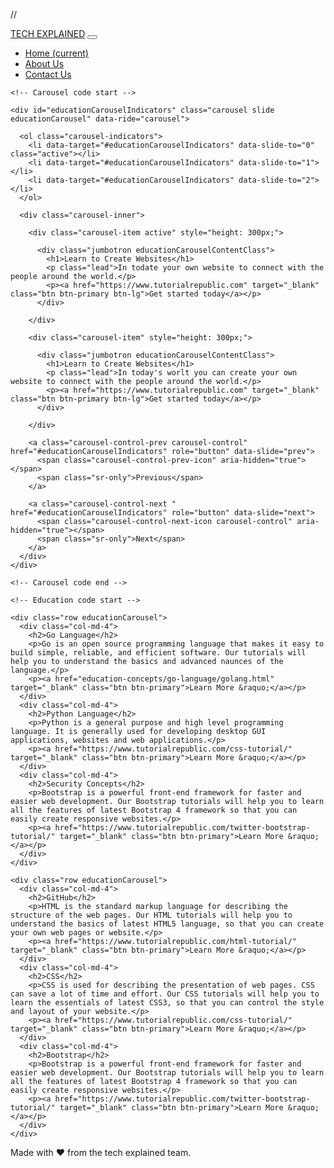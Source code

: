 //<!DOCTYPE html>
<html lang="en" dir="ltr">

<head>
  <meta charset="utf-8">
  <title>Tech Explained</title>
  <meta charset="utf-8">
  <link rel="stylesheet" href="https://stackpath.bootstrapcdn.com/bootstrap/4.3.1/css/bootstrap.min.css" integrity="sha384-ggOyR0iXCbMQv3Xipma34MD+dH/1fQ784/j6cY/iJTQUOhcWr7x9JvoRxT2MZw1T" crossorigin="anonymous">
  <link rel="stylesheet" href="css/styles.css">

  <nav class="navbar navbar-expand-lg">
    <a class="navbar-brand" href="#">TECH EXPLAINED</a>
    <button class="navbar-toggler" type="button" data-toggle="collapse" data-target="#navbarNav" aria-controls="navbarNav" aria-expanded="false" aria-label="Toggle navigation">
      <span class="navbar-toggler-icon"></span>
    </button>
    <div class="collapse navbar-collapse" id="navbarNav">
      <ul class="navbar-nav ml-auto">
        <li class="nav-item active">
          <a class="nav-link" href="#">Home <span class="sr-only">(current)</span></a>
        </li>
        <li class="nav-item">
          <a class="nav-link" href="#">About Us</a>
        </li>
        <li class="nav-item">
          <a class="nav-link" href="#">Contact Us</a>
        </li>
      </ul>
    </div>
  </nav>
</head>

<body>

  <div class="container">

    <!-- Carousel code start -->

    <div id="educationCarouselIndicators" class="carousel slide educationCarousel" data-ride="carousel">

      <ol class="carousel-indicators">
        <li data-target="#educationCarouselIndicators" data-slide-to="0" class="active"></li>
        <li data-target="#educationCarouselIndicators" data-slide-to="1"></li>
        <li data-target="#educationCarouselIndicators" data-slide-to="2"></li>
      </ol>

      <div class="carousel-inner">

        <div class="carousel-item active" style="height: 300px;">

          <div class="jumbotron educationCarouselContentClass">
            <h1>Learn to Create Websites</h1>
            <p class="lead">In todate your own website to connect with the people around the world.</p>
            <p><a href="https://www.tutorialrepublic.com" target="_blank" class="btn btn-primary btn-lg">Get started today</a></p>
          </div>

        </div>

        <div class="carousel-item" style="height: 300px;">

          <div class="jumbotron educationCarouselContentClass">
            <h1>Learn to Create Websites</h1>
            <p class="lead">In today's worlt you can create your own website to connect with the people around the world.</p>
            <p><a href="https://www.tutorialrepublic.com" target="_blank" class="btn btn-primary btn-lg">Get started today</a></p>
          </div>

        </div>

        <a class="carousel-control-prev carousel-control" href="#educationCarouselIndicators" role="button" data-slide="prev">
          <span class="carousel-control-prev-icon" aria-hidden="true"></span>
          <span class="sr-only">Previous</span>
        </a>

        <a class="carousel-control-next " href="#educationCarouselIndicators" role="button" data-slide="next">
          <span class="carousel-control-next-icon carousel-control" aria-hidden="true"></span>
          <span class="sr-only">Next</span>
        </a>
      </div>
    </div>

    <!-- Carousel code end -->

    <!-- Education code start -->

    <div class="row educationCarousel">
      <div class="col-md-4">
        <h2>Go Language</h2>
        <p>Go is an open source programming language that makes it easy to build simple, reliable, and efficient software. Our tutorials will help you to understand the basics and advanced naunces of the language.</p>
        <p><a href="education-concepts/go-language/golang.html" target="_blank" class="btn btn-primary">Learn More &raquo;</a></p>
      </div>
      <div class="col-md-4">
        <h2>Python Language</h2>
        <p>Python is a general purpose and high level programming language. It is generally used for developing desktop GUI applications, websites and web applications.</p>
        <p><a href="https://www.tutorialrepublic.com/css-tutorial/" target="_blank" class="btn btn-primary">Learn More &raquo;</a></p>
      </div>
      <div class="col-md-4">
        <h2>Security Concepts</h2>
        <p>Bootstrap is a powerful front-end framework for faster and easier web development. Our Bootstrap tutorials will help you to learn all the features of latest Bootstrap 4 framework so that you can easily create responsive websites.</p>
        <p><a href="https://www.tutorialrepublic.com/twitter-bootstrap-tutorial/" target="_blank" class="btn btn-primary">Learn More &raquo;</a></p>
      </div>
    </div>

    <div class="row educationCarousel">
      <div class="col-md-4">
        <h2>GitHub</h2>
        <p>HTML is the standard markup language for describing the structure of the web pages. Our HTML tutorials will help you to understand the basics of latest HTML5 language, so that you can create your own web pages or website.</p>
        <p><a href="https://www.tutorialrepublic.com/html-tutorial/" target="_blank" class="btn btn-primary">Learn More &raquo;</a></p>
      </div>
      <div class="col-md-4">
        <h2>CSS</h2>
        <p>CSS is used for describing the presentation of web pages. CSS can save a lot of time and effort. Our CSS tutorials will help you to learn the essentials of latest CSS3, so that you can control the style and layout of your website.</p>
        <p><a href="https://www.tutorialrepublic.com/css-tutorial/" target="_blank" class="btn btn-primary">Learn More &raquo;</a></p>
      </div>
      <div class="col-md-4">
        <h2>Bootstrap</h2>
        <p>Bootstrap is a powerful front-end framework for faster and easier web development. Our Bootstrap tutorials will help you to learn all the features of latest Bootstrap 4 framework so that you can easily create responsive websites.</p>
        <p><a href="https://www.tutorialrepublic.com/twitter-bootstrap-tutorial/" target="_blank" class="btn btn-primary">Learn More &raquo;</a></p>
      </div>
    </div>

  </div>

  <!-- Education code start -->

  <!-- <hr> -->

  <div class="footer footer-padding">
    <footer>
      <p>Made with ❤️ from the tech explained team.</p>
    </footer>
  </div>


  <script src="https://code.jquery.com/jquery-3.3.1.slim.min.js" integrity="sha384-q8i/X+965DzO0rT7abK41JStQIAqVgRVzpbzo5smXKp4YfRvH+8abtTE1Pi6jizo" crossorigin="anonymous"></script>
  <script src="https://cdnjs.cloudflare.com/ajax/libs/popper.js/1.14.7/umd/popper.min.js" integrity="sha384-UO2eT0CpHqdSJQ6hJty5KVphtPhzWj9WO1clHTMGa3JDZwrnQq4sF86dIHNDz0W1" crossorigin="anonymous"></script>
  <script src="https://stackpath.bootstrapcdn.com/bootstrap/4.3.1/js/bootstrap.min.js" integrity="sha384-JjSmVgyd0p3pXB1rRibZUAYoIIy6OrQ6VrjIEaFf/nJGzIxFDsf4x0xIM+B07jRM" crossorigin="anonymous"></script>
</body>

</html>
